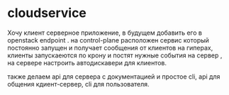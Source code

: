 # cloudservice

Хочу клиент серверное приложение, в будущем добавить его в openstack endpoint .
на control-plane расположен сервис который постоянно запущен и получает 
сообщения от клиентов на гиперах, клиенты запускаеются по крону и постят нужные события на сервер ,
на сервере настроить автодискавери для клиентов.

также делаем api для сервера с документацией и простое cli, 
api для общения кдиент-сервер, cli для пользователя.
